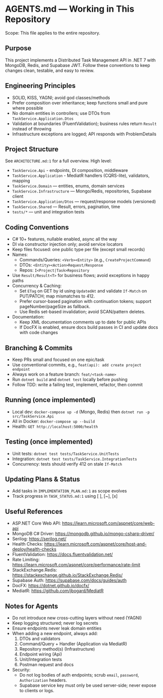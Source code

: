 # AGENTS.md — Working in This Repository

Scope: This file applies to the entire repository.

## Purpose
This project implements a Distributed Task Management API in .NET 7 with MongoDB, Redis, and Supabase JWT. Follow these conventions to keep changes clean, testable, and easy to review.

## Engineering Principles
- SOLID, KISS, YAGNI; avoid god classes/methods
- Prefer composition over inheritance; keep functions small and pure where possible
- No domain entities in controllers; use DTOs from `TaskService.Application.Dtos`
- Validation at boundaries (FluentValidation); business rules return `Result` instead of throwing
- Infrastructure exceptions are logged; API responds with ProblemDetails

## Project Structure
See `ARCHITECTURE.md:1` for a full overview. High level:
- `TaskService.Api` - endpoints, DI composition, middleware
- `TaskService.Application` - MediatR handlers (CQRS-lite), validators, mapping
- `TaskService.Domain` — entities, enums, domain services
- `TaskService.Infrastructure` — Mongo/Redis, repositories, Supabase client
- `TaskService.Application/Dtos` — request/response models (versioned)
- `TaskService.Shared` — Result, errors, pagination, time
- `tests/*` — unit and integration tests

## Coding Conventions
- C# 10+ features, nullable enabled, async all the way
- DI via constructor injection only; avoid service locators
- Keep files focused: one public type per file (except small records)
- Names:
  - Commands/Queries: `<Verb><Entity>` (e.g., `CreateProjectCommand`)
  - DTOs: `<Entity><Action>Request/Response`
  - Repos: `I<Project|Task>Repository`
- Use `Result/Result<T>` for business flows; avoid exceptions in happy paths
 - Concurrency & Caching:
   - Set `ETag` on GET by id using `UpdatedAt` and validate `If-Match` on PUT/PATCH; map mismatches to 412.
   - Prefer cursor-based pagination with continuation tokens; support pageNumber/pageSize as fallback.
   - Use Redis set-based invalidation; avoid SCAN/pattern deletes.
 - Documentation:
   - Keep XML documentation comments up to date for public APIs
   - If DocFX is enabled, ensure docs build passes in CI and update docs with code changes

## Branching & Commits
- Keep PRs small and focused on one epic/task
- Use conventional commits, e.g., `feat(api): add create project endpoint`
- Always work on a feature branch: `feat/<task-name>`
- Run `dotnet build` and `dotnet test` locally before pushing
- Follow TDD: write a failing test, implement, refactor, then commit

## Running (once implemented)
- Local dev: `docker-compose up -d` (Mongo, Redis) then `dotnet run -p src/TaskService.Api`
- All in Docker: `docker-compose up --build`
- Health: `GET http://localhost:5000/health`

## Testing (once implemented)
- Unit tests: `dotnet test tests/TaskService.UnitTests`
- Integration: `dotnet test tests/TaskService.IntegrationTests`
 - Concurrency: tests should verify 412 on stale `If-Match`

## Updating Plans & Status
- Add tasks in `IMPLEMENTATION_PLAN.md:1` as scope evolves
- Track progress in `TASK_STATUS.md:1` using [ ], [~], [x]

## Useful References
- ASP.NET Core Web API: https://learn.microsoft.com/aspnet/core/web-api
- MongoDB C# Driver: https://mongodb.github.io/mongo-csharp-driver/
- Serilog: https://serilog.net/
- Health Checks: https://learn.microsoft.com/aspnet/core/host-and-deploy/health-checks
- FluentValidation: https://docs.fluentvalidation.net/
- Rate Limiting: https://learn.microsoft.com/aspnet/core/performance/rate-limit
- StackExchange.Redis: https://stackexchange.github.io/StackExchange.Redis/
- Supabase Auth: https://supabase.com/docs/guides/auth
- DocFX: https://dotnet.github.io/docfx/
 - MediatR: https://github.com/jbogard/MediatR

## Notes for Agents
- Do not introduce new cross-cutting layers without need (YAGNI)
- Keep logging structured; never log secrets
- Ensure endpoints never leak domain entities
- When adding a new endpoint, always add:
  1) DTOs and validators
  2) Command/Query + Handler (Application via MediatR)
  3) Repository method(s) (Infrastructure)
  4) Endpoint wiring (Api)
  5) Unit/Integration tests
  6) Postman request and docs
 - Security:
   - Do not log bodies of auth endpoints; scrub `email`, `password`, `Authorization` headers.
   - Supabase service key must only be used server-side; never expose to clients or logs.
